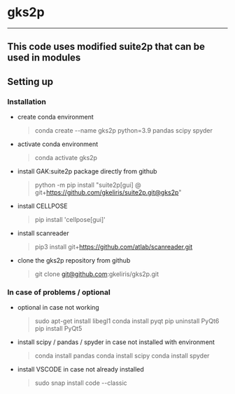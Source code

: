 # gks2p
---
This code uses modified suite2p that can be used in modules
---
## Setting up
### Installation
- create conda environment
    > conda create --name gks2p python=3.9 pandas scipy spyder
- activate conda environment
    > conda activate gks2p
- install GAK:suite2p package directly from github
    > python -m pip install "suite2p[gui] @ git+https://github.com/gkeliris/suite2p.git@gks2p"
- install CELLPOSE
    > pip install 'cellpose[gui]'
- install scanreader
    > pip3 install git+https://github.com/atlab/scanreader.git    
- clone the gks2p repository from github    
    > git clone git@github.com:gkeliris/gks2p.git

### In case of problems / optional 
- optional in case not working
    > sudo apt-get install libegl1
    > conda install pyqt
    > pip uninstall PyQt6
    > pip install PyQt5
    
- install scipy / pandas / spyder in case not installed with environment
    > conda install pandas
    > conda install scipy
    > conda install spyder
- install VSCODE in case not already installed
    > sudo snap install code --classic


    